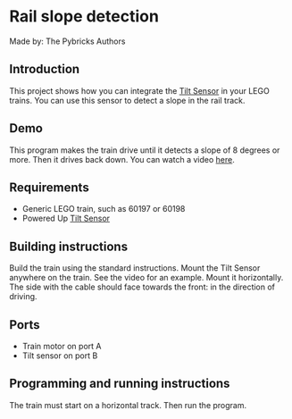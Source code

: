 # Rail slope detection

Made by: The Pybricks Authors

## Introduction

This project shows how you can integrate the
[Tilt Sensor][tiltsensor]
in your LEGO trains. You can use this sensor to detect a slope in the rail
track.

## Demo

This program makes the train drive until it detects a slope of 8 degrees or
more. Then it drives back down. You can watch a video
[here](https://www.youtube.com/watch?v=Wc0mRIBjhIU).

## Requirements
- Generic LEGO train, such as 60197 or 60198
- Powered Up [Tilt Sensor][tiltsensor]

## Building instructions
Build the train using the standard instructions. Mount the Tilt Sensor anywhere
on the train. See the video for an example. Mount it horizontally. The side
with the cable should face towards the front: in the direction of driving.

## Ports
- Train motor on port A 
- Tilt sensor on port B

## Programming and running instructions
The train must start on a horizontal track. Then run the program.

[tiltsensor]: https://docs.pybricks.com/en/latest/pupdevices/tiltsensor.html
